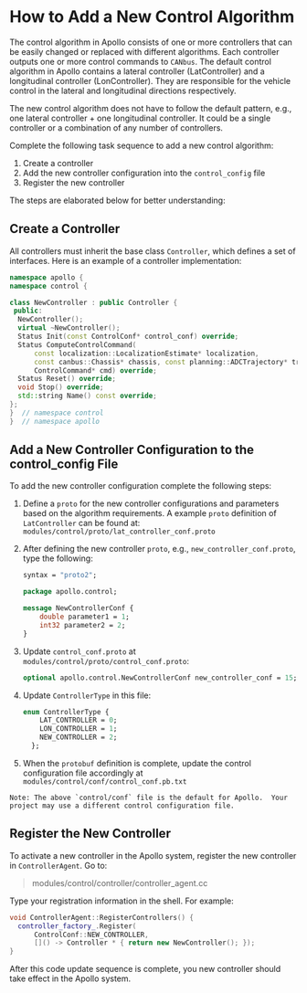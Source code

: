 # How to Add a New Control Algorithm

The control algorithm in Apollo consists of one or more controllers that can be easily changed or replaced with different algorithms. Each controller outputs one or more control commands to `CANbus`. The default control algorithm in Apollo contains a lateral controller (LatController) and a longitudinal controller (LonController). They are responsible for the vehicle control in the lateral and longitudinal directions respectively.

The new control algorithm does not have to follow the default pattern, e.g., one lateral controller + one longitudinal controller. It could be a single controller or a combination of any number of controllers.

Complete the following task sequence to add a new control algorithm:

1. Create a controller
2. Add the new controller configuration into the `control_config` file
3. Register the new controller

The steps are elaborated below for better understanding:

## Create a Controller

All controllers must inherit the base class `Controller`, which defines a set of interfaces. Here is an example of a controller implementation:

```c++
namespace apollo {
namespace control {

class NewController : public Controller {
 public:
  NewController();
  virtual ~NewController();
  Status Init(const ControlConf* control_conf) override;
  Status ComputeControlCommand(
      const localization::LocalizationEstimate* localization,
      const canbus::Chassis* chassis, const planning::ADCTrajectory* trajectory,
      ControlCommand* cmd) override;
  Status Reset() override;
  void Stop() override;
  std::string Name() const override;
};
}  // namespace control
}  // namespace apollo
```



## Add a New Controller Configuration to the control_config File

To add the new controller configuration complete the following steps:

1. Define a `proto` for the new controller configurations and parameters based on the algorithm requirements. A example `proto` definition of `LatController` can be found at:  `modules/control/proto/lat_controller_conf.proto`
2. After defining the new controller `proto`, e.g., `new_controller_conf.proto`, type the following:

    ```protobuf
    syntax = "proto2";

    package apollo.control;

    message NewControllerConf {
        double parameter1 = 1;
        int32 parameter2 = 2;
    }
    ```

3. Update `control_conf.proto` at  `modules/control/proto/control_conf.proto`:

    ```protobuf
    optional apollo.control.NewControllerConf new_controller_conf = 15;
    ```

4. Update `ControllerType` in this file:

    ```protobuf
    enum ControllerType {
        LAT_CONTROLLER = 0;
        LON_CONTROLLER = 1;
        NEW_CONTROLLER = 2;
      };
    ```

5. When the `protobuf` definition is complete, update the control configuration file accordingly at `modules/control/conf/control_conf.pb.txt`

```
Note: The above `control/conf` file is the default for Apollo.  Your project may use a different control configuration file.
```

## Register the New Controller

To activate a new controller in the Apollo system, register the new controller in `ControllerAgent`.  Go to:

> modules/control/controller/controller_agent.cc

Type your registration information in the shell. For example:

```c++
void ControllerAgent::RegisterControllers() {
  controller_factory_.Register(
      ControlConf::NEW_CONTROLLER,
      []() -> Controller * { return new NewController(); });
}
```

After this code update sequence is complete, you new controller should take effect in the Apollo system.
